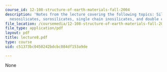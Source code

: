 ```yaml
---
course_id: 12-108-structure-of-earth-materials-fall-2004
description: 'Notes from the lecture covering the following topics: Silicate taxonomy,
  nesosilicates, sorosilicates, single chain inosilicates, and double chain inosilicates.'
file_location: /coursemedia/12-108-structure-of-earth-materials-fall-2004/c51373bc0450242bdcbc084df153a9de_lecture8.pdf
file_type: application/pdf
layout: pdf
title: lecture8.pdf
type: course
uid: c51373bc0450242bdcbc084df153a9de

---
```

None